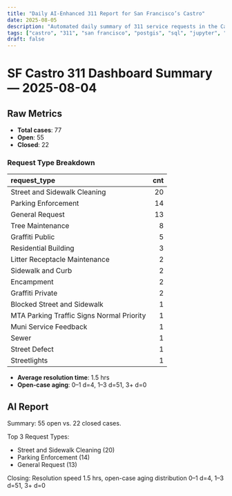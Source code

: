 ```yaml
---
title: "Daily AI-Enhanced 311 Report for San Francisco’s Castro"
date: 2025-08-05
description: "Automated daily summary of 311 service requests in the Castro neighborhood using Python, SQL, PostGIS and the smollm2:1.7b model via a local chat API."
tags: ["castro", "311", "san francisco", "postgis", "sql", "jupyter", "ai", "smollm2", "chat-api"]
draft: false
---
```


# SF Castro 311 Dashboard Summary — 2025-08-04

## Raw Metrics

- **Total cases**: 77
- **Open**:       55
- **Closed**:     22

### Request Type Breakdown

| request_type                              |   cnt |
|:------------------------------------------|------:|
| Street and Sidewalk Cleaning              |    20 |
| Parking Enforcement                       |    14 |
| General Request                           |    13 |
| Tree Maintenance                          |     8 |
| Graffiti Public                           |     5 |
| Residential Building                      |     3 |
| Litter Receptacle Maintenance             |     2 |
| Sidewalk and Curb                         |     2 |
| Encampment                                |     2 |
| Graffiti Private                          |     2 |
| Blocked Street and Sidewalk               |     1 |
| MTA Parking Traffic Signs Normal Priority |     1 |
| Muni Service Feedback                     |     1 |
| Sewer                                     |     1 |
| Street Defect                             |     1 |
| Streetlights                              |     1 |

- **Average resolution time**: 1.5 hrs
- **Open-case aging**:           0–1 d=4, 1–3 d=51, 3+ d=0

## AI Report

Summary: 55 open vs. 22 closed cases.

Top 3 Request Types:
  - Street and Sidewalk Cleaning (20)
  - Parking Enforcement (14)
  - General Request (13)

Closing: Resolution speed 1.5 hrs, open-case aging distribution 0–1 d=4, 1–3 d=51, 3+ d=0
